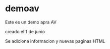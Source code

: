 # demoav
Este es un demo apra AV

creado el 1 de junio

Se adiciona informacion y nuevas paginas HTML
